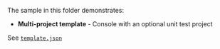 The sample in this folder demonstrates:

 - **Multi-project template** - Console with an optional unit test project 

See [`template.json`](./MyProject.StarterWeb/.template.config/template.json)

